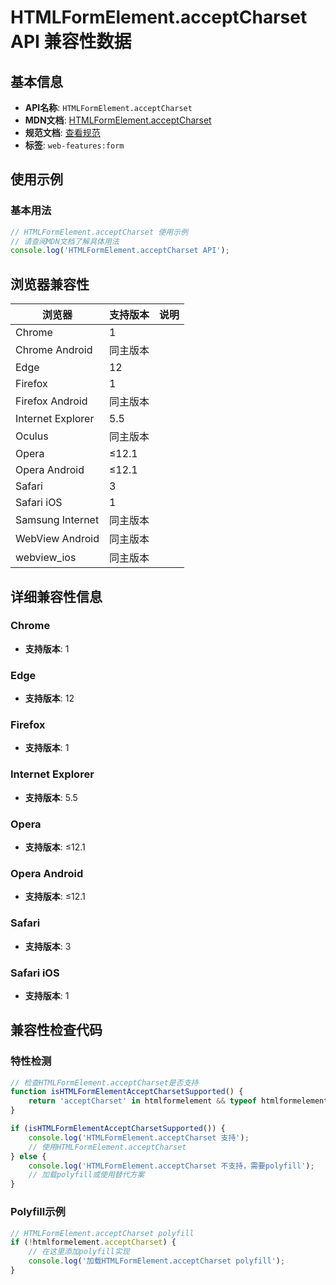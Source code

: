 # HTMLFormElement.acceptCharset API 兼容性数据

## 基本信息

- **API名称**: `HTMLFormElement.acceptCharset`
- **MDN文档**: [HTMLFormElement.acceptCharset](https://developer.mozilla.org/docs/Web/API/HTMLFormElement/acceptCharset)
- **规范文档**: [查看规范](https://html.spec.whatwg.org/multipage/forms.html#dom-form-acceptcharset)
- **标签**: `web-features:form`

## 使用示例

### 基本用法

```javascript
// HTMLFormElement.acceptCharset 使用示例
// 请查阅MDN文档了解具体用法
console.log('HTMLFormElement.acceptCharset API');
```

## 浏览器兼容性

| 浏览器 | 支持版本 | 说明 |
|--------|----------|------|
| Chrome | 1 |  |
| Chrome Android | 同主版本 |  |
| Edge | 12 |  |
| Firefox | 1 |  |
| Firefox Android | 同主版本 |  |
| Internet Explorer | 5.5 |  |
| Oculus | 同主版本 |  |
| Opera | ≤12.1 |  |
| Opera Android | ≤12.1 |  |
| Safari | 3 |  |
| Safari iOS | 1 |  |
| Samsung Internet | 同主版本 |  |
| WebView Android | 同主版本 |  |
| webview_ios | 同主版本 |  |

## 详细兼容性信息

### Chrome

- **支持版本**: 1

### Edge

- **支持版本**: 12

### Firefox

- **支持版本**: 1

### Internet Explorer

- **支持版本**: 5.5

### Opera

- **支持版本**: ≤12.1

### Opera Android

- **支持版本**: ≤12.1

### Safari

- **支持版本**: 3

### Safari iOS

- **支持版本**: 1

## 兼容性检查代码

### 特性检测

```javascript
// 检查HTMLFormElement.acceptCharset是否支持
function isHTMLFormElementAcceptCharsetSupported() {
    return 'acceptCharset' in htmlformelement && typeof htmlformelement.acceptCharset === 'function';
}

if (isHTMLFormElementAcceptCharsetSupported()) {
    console.log('HTMLFormElement.acceptCharset 支持');
    // 使用HTMLFormElement.acceptCharset
} else {
    console.log('HTMLFormElement.acceptCharset 不支持，需要polyfill');
    // 加载polyfill或使用替代方案
}
```

### Polyfill示例

```javascript
// HTMLFormElement.acceptCharset polyfill
if (!htmlformelement.acceptCharset) {
    // 在这里添加polyfill实现
    console.log('加载HTMLFormElement.acceptCharset polyfill');
}
```

